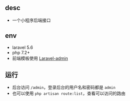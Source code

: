 ## desc
* 一个小程序后端接口

## env
* laravel 5.6
* php 7.2+
* 前端模板使用 [Laravel-admin](http://laravel-admin.org/docs)


## 运行
* 后台访问 `/admin`，登录后台的用户名和密码都是 `admin`
* 也可以使用 `php artisan route:list`，查看可以访问的路由


